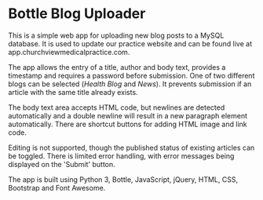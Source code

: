 # Bottle Blog Uploader

This is a simple web app for uploading new blog posts to a MySQL database.
It is used to update our practice website and can be found live at app.churchviewmedicalpractice.com.

The app allows the entry of a title, author and body text, provides a timestamp and requires a password before submission. One of two different blogs can be selected (*Health Blog* and *News*). It prevents submission if an article with the same title already exists.

The body text area accepts HTML code, but newlines are detected automatically and a double newline will result in a new paragraph element automatically. There are shortcut buttons for adding HTML image and link code.

Editing is not supported, though the published status of existing articles can be toggled. There is limited error handling, with error messages being displayed on the 'Submit' button. 

The app is built using Python 3, Bottle, JavaScript, jQuery, HTML, CSS, Bootstrap and Font Awesome.
